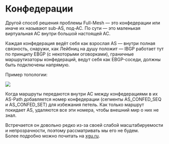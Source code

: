 # Конфедерации

Другой способ решения проблемы Full-Mesh — это конфедерации или иначе их называют sub-AS, под-АС. По сути — это маленькая виртуальная АС внутри большой настоящей АС.  

Каждая конфедерация ведёт себя как взрослая AS — внутри полная связность, снаружи, как Лейбниц на душу положит — IBGP работает тут по принципу EBGP (с некоторыми оговорками), граничные маршрутизаторы конфедераций, ведут себя как EBGP-соседи, должны быть подключены напрямую.  

Пример топологии:  

![](https://dan4i4ek.info/src/0_c70c5_b355126f_XXL.png)  

Когда маршруты передаются внутри АС между конфедерациями в их AS-Path добавляется номер конфедерации (сегменты AS_CONFED_SEQ и AS_CONFED_SET) для избежания петель. Как только маршрут покидает AS, удаляются все эти номера, чтобы внешний мир о них не знал.  

Встречается он довольно редко из-за своей слабой масштабируемости и непрозрачности, поэтому рассматривать мы его не будем.  
Более подробно можно почитать на [xgu.ru](http://xgu.ru/wiki/BGP_%D0%B2_Cisco#.D0.9A.D0.BE.D0.BD.D1.84.D0.B5.D0.B4.D0.B5.D1.80.D0.B0.D1.86.D0.B8.D0.B8_.28confederation.29).  
